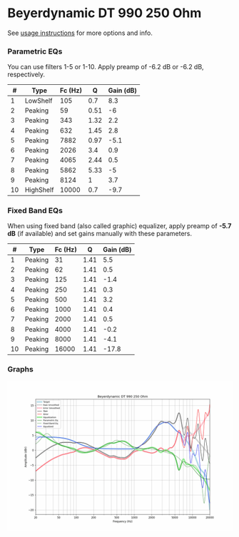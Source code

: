 # Beyerdynamic DT 990 250 Ohm
See [usage instructions](https://github.com/jaakkopasanen/AutoEq#usage) for more options and info.

### Parametric EQs
You can use filters 1-5 or 1-10. Apply preamp of -6.2 dB or -6.2 dB, respectively.

|   # | Type      |   Fc (Hz) |    Q |   Gain (dB) |
|-----|-----------|-----------|------|-------------|
|   1 | LowShelf  |       105 | 0.7  |         8.3 |
|   2 | Peaking   |        59 | 0.51 |        -6   |
|   3 | Peaking   |       343 | 1.32 |         2.2 |
|   4 | Peaking   |       632 | 1.45 |         2.8 |
|   5 | Peaking   |      7882 | 0.97 |        -5.1 |
|   6 | Peaking   |      2026 | 3.4  |         0.9 |
|   7 | Peaking   |      4065 | 2.44 |         0.5 |
|   8 | Peaking   |      5862 | 5.33 |        -5   |
|   9 | Peaking   |      8124 | 1    |         3.7 |
|  10 | HighShelf |     10000 | 0.7  |        -9.7 |

### Fixed Band EQs
When using fixed band (also called graphic) equalizer, apply preamp of **-5.7 dB** (if available) and set gains manually with these parameters.

|   # | Type    |   Fc (Hz) |    Q |   Gain (dB) |
|-----|---------|-----------|------|-------------|
|   1 | Peaking |        31 | 1.41 |         5.5 |
|   2 | Peaking |        62 | 1.41 |         0.5 |
|   3 | Peaking |       125 | 1.41 |        -1.4 |
|   4 | Peaking |       250 | 1.41 |         0.3 |
|   5 | Peaking |       500 | 1.41 |         3.2 |
|   6 | Peaking |      1000 | 1.41 |         0.4 |
|   7 | Peaking |      2000 | 1.41 |         0.5 |
|   8 | Peaking |      4000 | 1.41 |        -0.2 |
|   9 | Peaking |      8000 | 1.41 |        -4.1 |
|  10 | Peaking |     16000 | 1.41 |       -17.8 |

### Graphs
![](./Beyerdynamic%20DT%20990%20250%20Ohm.png)
